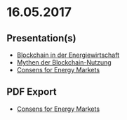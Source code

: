# 16.05.2017

## Presentation(s)

- [Blockchain in der Energiewirtschaft](./decks/StromDAO_Best_Of_Blockchain_reveal/index.html)
- [Mythen der Blockchain-Nutzung](./decks/Vortrag_Mythen_TXT_Konzepts_reveal/index.html)
- [Consens for Energy Markets](./slides.consensdriven.html)

## PDF Export
- [Consens for Energy Markets](./pdf/consensus.pdf)
